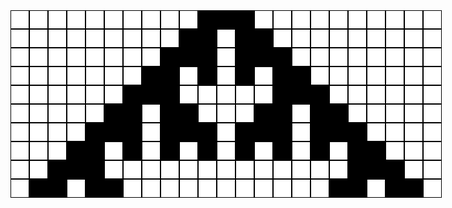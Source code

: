 <style>    .grid {      display: grid;      grid-template-columns: repeat(23, 30px);      grid-template-rows: repeat(10, 30px);    }    .white-cell {      border-style: solid;      border-width: 1px;      background-color: white;      border-color: black;    }    .black-cell {      border-style: solid;      border-width: 1px;      background-color: black;      border-color: black;    }    </style>  <div class='grid'>
<div class='white-cell'></div>
<div class='white-cell'></div>
<div class='white-cell'></div>
<div class='white-cell'></div>
<div class='white-cell'></div>
<div class='white-cell'></div>
<div class='white-cell'></div>
<div class='white-cell'></div>
<div class='white-cell'></div>
<div class='white-cell'></div>
<div class='black-cell'></div>
<div class='black-cell'></div>
<div class='black-cell'></div>
<div class='white-cell'></div>
<div class='white-cell'></div>
<div class='white-cell'></div>
<div class='white-cell'></div>
<div class='white-cell'></div>
<div class='white-cell'></div>
<div class='white-cell'></div>
<div class='white-cell'></div>
<div class='white-cell'></div>
<div class='white-cell'></div>
<div class='white-cell'></div>
<div class='white-cell'></div>
<div class='white-cell'></div>
<div class='white-cell'></div>
<div class='white-cell'></div>
<div class='white-cell'></div>
<div class='white-cell'></div>
<div class='white-cell'></div>
<div class='white-cell'></div>
<div class='black-cell'></div>
<div class='black-cell'></div>
<div class='white-cell'></div>
<div class='black-cell'></div>
<div class='black-cell'></div>
<div class='white-cell'></div>
<div class='white-cell'></div>
<div class='white-cell'></div>
<div class='white-cell'></div>
<div class='white-cell'></div>
<div class='white-cell'></div>
<div class='white-cell'></div>
<div class='white-cell'></div>
<div class='white-cell'></div>
<div class='white-cell'></div>
<div class='white-cell'></div>
<div class='white-cell'></div>
<div class='white-cell'></div>
<div class='white-cell'></div>
<div class='white-cell'></div>
<div class='white-cell'></div>
<div class='white-cell'></div>
<div class='black-cell'></div>
<div class='black-cell'></div>
<div class='black-cell'></div>
<div class='white-cell'></div>
<div class='black-cell'></div>
<div class='black-cell'></div>
<div class='black-cell'></div>
<div class='white-cell'></div>
<div class='white-cell'></div>
<div class='white-cell'></div>
<div class='white-cell'></div>
<div class='white-cell'></div>
<div class='white-cell'></div>
<div class='white-cell'></div>
<div class='white-cell'></div>
<div class='white-cell'></div>
<div class='white-cell'></div>
<div class='white-cell'></div>
<div class='white-cell'></div>
<div class='white-cell'></div>
<div class='white-cell'></div>
<div class='white-cell'></div>
<div class='black-cell'></div>
<div class='black-cell'></div>
<div class='white-cell'></div>
<div class='black-cell'></div>
<div class='white-cell'></div>
<div class='black-cell'></div>
<div class='white-cell'></div>
<div class='black-cell'></div>
<div class='black-cell'></div>
<div class='white-cell'></div>
<div class='white-cell'></div>
<div class='white-cell'></div>
<div class='white-cell'></div>
<div class='white-cell'></div>
<div class='white-cell'></div>
<div class='white-cell'></div>
<div class='white-cell'></div>
<div class='white-cell'></div>
<div class='white-cell'></div>
<div class='white-cell'></div>
<div class='white-cell'></div>
<div class='white-cell'></div>
<div class='black-cell'></div>
<div class='black-cell'></div>
<div class='black-cell'></div>
<div class='white-cell'></div>
<div class='white-cell'></div>
<div class='white-cell'></div>
<div class='white-cell'></div>
<div class='white-cell'></div>
<div class='black-cell'></div>
<div class='black-cell'></div>
<div class='black-cell'></div>
<div class='white-cell'></div>
<div class='white-cell'></div>
<div class='white-cell'></div>
<div class='white-cell'></div>
<div class='white-cell'></div>
<div class='white-cell'></div>
<div class='white-cell'></div>
<div class='white-cell'></div>
<div class='white-cell'></div>
<div class='white-cell'></div>
<div class='white-cell'></div>
<div class='black-cell'></div>
<div class='black-cell'></div>
<div class='white-cell'></div>
<div class='black-cell'></div>
<div class='black-cell'></div>
<div class='white-cell'></div>
<div class='white-cell'></div>
<div class='white-cell'></div>
<div class='black-cell'></div>
<div class='black-cell'></div>
<div class='white-cell'></div>
<div class='black-cell'></div>
<div class='black-cell'></div>
<div class='white-cell'></div>
<div class='white-cell'></div>
<div class='white-cell'></div>
<div class='white-cell'></div>
<div class='white-cell'></div>
<div class='white-cell'></div>
<div class='white-cell'></div>
<div class='white-cell'></div>
<div class='white-cell'></div>
<div class='black-cell'></div>
<div class='black-cell'></div>
<div class='black-cell'></div>
<div class='white-cell'></div>
<div class='black-cell'></div>
<div class='black-cell'></div>
<div class='black-cell'></div>
<div class='white-cell'></div>
<div class='black-cell'></div>
<div class='black-cell'></div>
<div class='black-cell'></div>
<div class='white-cell'></div>
<div class='black-cell'></div>
<div class='black-cell'></div>
<div class='black-cell'></div>
<div class='white-cell'></div>
<div class='white-cell'></div>
<div class='white-cell'></div>
<div class='white-cell'></div>
<div class='white-cell'></div>
<div class='white-cell'></div>
<div class='white-cell'></div>
<div class='black-cell'></div>
<div class='black-cell'></div>
<div class='white-cell'></div>
<div class='black-cell'></div>
<div class='white-cell'></div>
<div class='black-cell'></div>
<div class='white-cell'></div>
<div class='black-cell'></div>
<div class='white-cell'></div>
<div class='black-cell'></div>
<div class='white-cell'></div>
<div class='black-cell'></div>
<div class='white-cell'></div>
<div class='black-cell'></div>
<div class='white-cell'></div>
<div class='black-cell'></div>
<div class='black-cell'></div>
<div class='white-cell'></div>
<div class='white-cell'></div>
<div class='white-cell'></div>
<div class='white-cell'></div>
<div class='white-cell'></div>
<div class='black-cell'></div>
<div class='black-cell'></div>
<div class='black-cell'></div>
<div class='white-cell'></div>
<div class='white-cell'></div>
<div class='white-cell'></div>
<div class='white-cell'></div>
<div class='white-cell'></div>
<div class='white-cell'></div>
<div class='white-cell'></div>
<div class='white-cell'></div>
<div class='white-cell'></div>
<div class='white-cell'></div>
<div class='white-cell'></div>
<div class='white-cell'></div>
<div class='white-cell'></div>
<div class='black-cell'></div>
<div class='black-cell'></div>
<div class='black-cell'></div>
<div class='white-cell'></div>
<div class='white-cell'></div>
<div class='white-cell'></div>
<div class='black-cell'></div>
<div class='black-cell'></div>
<div class='white-cell'></div>
<div class='black-cell'></div>
<div class='black-cell'></div>
<div class='white-cell'></div>
<div class='white-cell'></div>
<div class='white-cell'></div>
<div class='white-cell'></div>
<div class='white-cell'></div>
<div class='white-cell'></div>
<div class='white-cell'></div>
<div class='white-cell'></div>
<div class='white-cell'></div>
<div class='white-cell'></div>
<div class='white-cell'></div>
<div class='black-cell'></div>
<div class='black-cell'></div>
<div class='white-cell'></div>
<div class='black-cell'></div>
<div class='black-cell'></div>
<div class='white-cell'></div>
</div>

